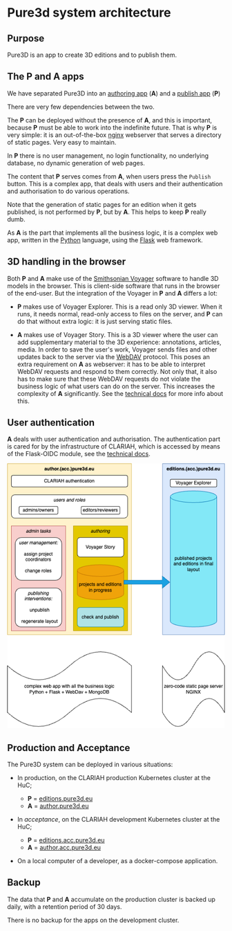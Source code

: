 # Pure3d system architecture

## Purpose

Pure3D is an app to create 3D editions and to publish them.

## The P and A apps

We have separated Pure3D into an
[authoring app](https://author.pure3d.eu) (**A**)
and a
[publish app](https://editions.pure3d.eu) (**P**)

There are very few dependencies between the two.

The **P** can be deployed without the presence of **A**, and this is important,
because **P** must be able to work into the indefinite future.
That is why **P** is very simple: it is an out-of-the-box
[nginx](https://hub.docker.com/_/nginx/)
webserver that
serves a directory of static pages. Very easy to maintain.

In **P** there is no user management, no login functionality, no underlying database,
no dynamic generation of web pages.

The content that **P** serves comes from **A**, when users press the `Publish` button.
This is a complex app, that deals with users and their authentication and authorisation
to do various operations.

Note that the generation of static pages for an edition when it gets published, is not
performed by **P**, but by **A**. This helps to keep **P** really dumb.

As **A** is the part that implements all the business logic, it is a complex web app,
written in the
[Python](https://www.python.org) language,
using the
[Flask](https://flask.palletsprojects.com/en/3.0.x/) web framework.

## 3D handling in the browser

Both **P** and **A** make use of the
[Smithsonian Voyager](https://github.com/Smithsonian/dpo-voyager)
software to handle 3D models in the browser. This is client-side software that runs
in the browser of the end-user. But the integration of the Voyager in **P** and **A**
differs a lot:

*   **P** makes use of Voyager Explorer. This is a read only 3D viewer. When it runs,
    it needs normal, read-only access to files on the server, and **P** can do that
    without extra logic: it is just serving static files.

*   **A** makes use of Voyager Story. This is a 3D viewer where the user can add
    supplementary material to the 3D experience: annotations, articles, media.
    In order to save the user's work, Voyager sends files and other updates back to
    the server via the
    [WebDAV](http://www.webdav.org) protocol.
    This poses an extra requirement on
    **A** as webserver: it has to be able to interpret WebDAV requests and respond
    to them correctly. Not only that, it also has to make sure that these WebDAV
    requests do not violate the business logic of what users can do on the server.
    This increases the complexity of **A** significantly.
    See the
    [technical docs](https://clariah.github.io/pure3dx/control/webdavapp.html)
    for more info about this.

## User authentication

**A** deals with user authentication and authorisation. The authentication part is 
cared for by the infrastructure of CLARIAH, which is accessed by means of the
Flask-OIDC module, see the
[technical docs](https://clariah.github.io/pure3dx/control/authoidc.html).

![diagram](images/pure3d-system.png)

## Production and Acceptance

The Pure3D system can be deployed in various situations:

*   In production, on the CLARIAH production Kubernetes cluster at the HuC;

    *   **P** = [editions.pure3d.eu](https://editions.pure3d.eu)
    *   **A** = [author.pure3d.eu](https://author.pure3d.eu)

*   In *acceptance*, on the CLARIAH development Kubernetes cluster at the HuC;

    *   **P** = [editions.acc.pure3d.eu](https://editions.acc.pure3d.eu)
    *   **A** = [author.acc.pure3d.eu](https://author.acc.pure3d.eu)

*   On a local computer of a developer, as a docker-compose application.

## Backup

The data that **P** and **A** accumulate on the production cluster is backed up
daily, with a retention period of 30 days.

There is no backup for the apps on the development cluster.

